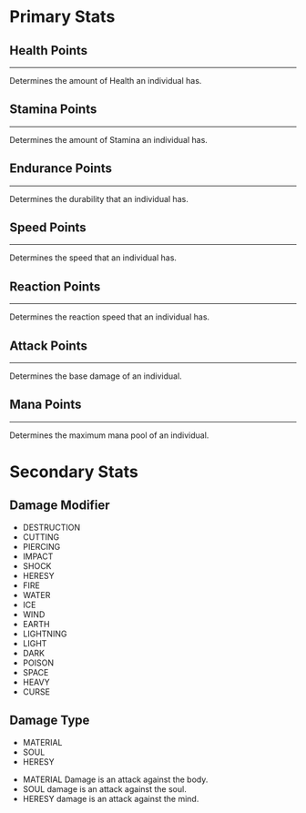 # Primary Stats

## Health Points
----------
Determines the amount of Health an individual has.

## Stamina Points
----------
Determines the amount of Stamina an individual has.

## Endurance Points
----------
Determines the durability that an individual has.

## Speed Points
----------
Determines the speed that an individual has.

## Reaction Points
----------
Determines the reaction speed that an individual has.

## Attack Points
----------
Determines the base damage of an individual.

## Mana Points
----------
Determines the maximum mana pool of an individual.

# Secondary Stats
## Damage Modifier
- DESTRUCTION
- CUTTING
- PIERCING
- IMPACT
- SHOCK
- HERESY
- FIRE
- WATER
- ICE
- WIND
- EARTH
- LIGHTNING
- LIGHT
- DARK
- POISON
- SPACE
- HEAVY
- CURSE

## Damage Type
- MATERIAL
- SOUL
- HERESY

* MATERIAL Damage is an attack against the body.
* SOUL damage is an attack against the soul.
* HERESY damage is an attack against the mind.



